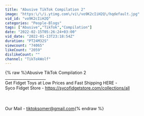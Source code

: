 ```yaml
---
title: "Abusive TikTok Compilation 2"
image: "https:\/\/i.ytimg.com\/vi\/vo9K2cIiH2Q\/hqdefault.jpg"
vid_id: "vo9K2cIiH2Q"
categories: "People-Blogs"
tags: ["Abusive","TikTok","Compilation"]
date: "2022-02-15T05:26:24+03:00"
vid_date: "2022-01-13T23:18:54Z"
duration: "PT24M32S"
viewcount: "74065"
likeCount: "2059"
dislikeCount: ""
channel: "TikTokWolf"
---
```

{% raw %}Abusive TikTok Compilation 2<br />_____________________<br />Get Fidget Toys at Low Prices and Fast Shipping HERE -<br /> Syco Fidget Store - <a rel="nofollow" target="blank" href="https://sycofidgetstore.com/collections/all">https://sycofidgetstore.com/collections/all</a><br /><br /><br /><br />Our Mail - tiktoksomer@gmail.com{% endraw %}
